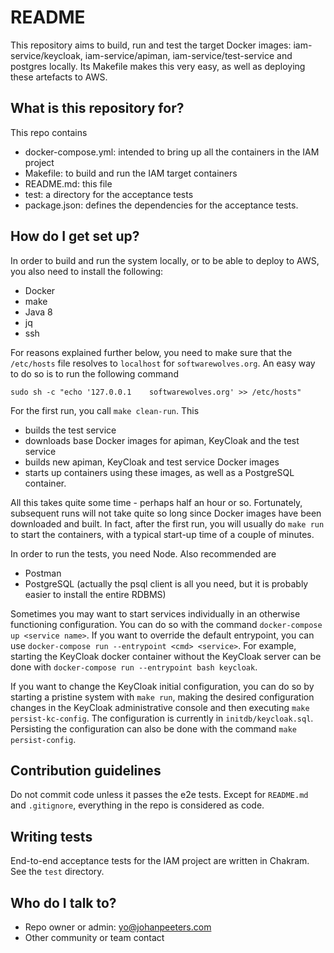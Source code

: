 # README #

This repository aims to build, run and test the target Docker images: iam-service/keycloak, iam-service/apiman, iam-service/test-service and postgres locally. Its Makefile makes this very easy, as well as deploying these artefacts to AWS.

## What is this repository for? ##

This repo contains
* docker-compose.yml: intended to bring up all the containers in the IAM project
* Makefile: to build and run the IAM target containers
* README.md: this file
* test: a directory for the acceptance tests
* package.json: defines the dependencies for the acceptance tests.

## How do I get set up? ##

In order to build and run the system locally, or to be able to deploy to AWS, you also need to install the following:
* Docker
* make
* Java 8
* jq
* ssh

For reasons explained further below, you need to make sure that the `/etc/hosts` file resolves to `localhost` for `softwarewolves.org`. An easy way to do so is to run the following command

    sudo sh -c "echo '127.0.0.1    softwarewolves.org' >> /etc/hosts"    

For the first run, you call `make clean-run`. This
* builds the test service
* downloads base Docker images for apiman, KeyCloak and the test service
* builds new apiman, KeyCloak and test service Docker images
* starts up containers using these images, as well as a PostgreSQL container.

All this takes quite some time - perhaps half an hour or so. Fortunately, subsequent runs will not take quite so long since Docker images have been downloaded and built. In fact, after the first run, you will usually do `make run` to start the containers, with a typical start-up time of a couple of minutes.

In order to run the tests, you need Node. Also recommended are
* Postman
* PostgreSQL (actually the psql client is all you need, but it is probably easier to install the entire RDBMS)

Sometimes you may want to start services individually in an otherwise functioning configuration. You can do so with the command `docker-compose up <service name>`. If you want to override the default entrypoint, you can use `docker-compose run --entrypoint <cmd> <service>`. For example, starting the KeyCloak docker container without the KeyCloak server can be done with `docker-compose run --entrypoint bash keycloak`.

If you want to change the KeyCloak initial configuration, you can do so by starting a pristine system with `make run`, making the desired configuration changes in the KeyCloak administrative console and then executing `make persist-kc-config`. The configuration is currently in `initdb/keycloak.sql`. Persisting the configuration can also be done with the  command `make persist-config`.

## Contribution guidelines ##

Do not commit code unless it passes the e2e tests. Except for `README.md` and `.gitignore`, everything in the repo is considered as code.

## Writing tests ##

End-to-end acceptance tests for the IAM project are written in Chakram. See the `test` directory.

## Who do I talk to? ##

* Repo owner or admin: yo@johanpeeters.com
* Other community or team contact
